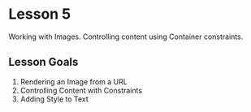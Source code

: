 # Lesson 5

Working with Images. Controlling content using Container constraints.

## Lesson Goals

1. Rendering an Image from a URL
2. Controlling Content with Constraints
3. Adding Style to Text
